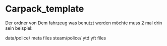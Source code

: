 # Carpack_template

Der ordner von Dem fahrzeug was benutzt werden möchte muss 2 mal drin sein beispiel:

data/police/  meta files
steam/police/ ytd yft files

